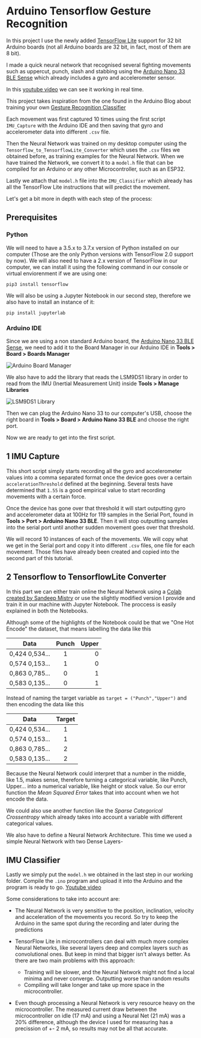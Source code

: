# Arduino Tensorflow Gesture Recognition
In this project I use the newly added [TensorFlow Lite](https://www.tensorflow.org/lite/microcontrollers) support for 32 bit Arduino boards (not all Arduino boards are 32 bit, in fact, most of them are 8 bit).

I made a quick neural network that recognised several fighting movements such as uppercut, punch, slash and stabbing using the [Arduino Nano 33 BLE Sense](https://store.arduino.cc/arduino-nano-33-ble-sense) which already includes a gyro and accelerometer sensor. 

In this [youtube video](https://www.youtube.com/watch?v=UlTW5wlSB3c) we can see it working in real time.

This project takes inspiration from the one found in the Arduino Blog about training your own [Gesture Recognition Classifier](https://blog.arduino.cc/2019/10/15/get-started-with-machine-learning-on-arduino/)

Each movement was first captured 10 times using the first script `IMU_Capture` with the Arduino IDE and then saving that gyro and accelerometer data into different `.csv` file.

Then the Neural Network was trained on my desktop computer using the `Tensorflow_to_TensorflowLite_Converter` which uses the `.csv` files we obtained before, as training examples for the Neural Network. When we have trained the Network, we convert it to a `model.h` file that can be compiled for an Arduino or any other Microcontroller, such as an ESP32.

Lastly we attach that `model.h` file into the `IMU_Classifier` which already has all the TensorFlow Lite instructions that will predict the movement.

Let's get a bit more in depth with each step of the process:

## Prerequisites

### Python

We will need to have a 3.5.x to 3.7.x version of Python installed on our computer (Those are the only Python versions with TensorFlow 2.0 support by now). We will also need to have a 2.x version of TensorFlow in our computer, we can install it using the following command in our console or virtual enviorenment if we are using one:

`pip3 install tensorflow`

We will also be using a Jupyter Notebook in our second step, therefore we also have to install an instance of it:

`pip install jupyterlab`

### Arduino IDE

Since we are using a non standard Arduino board, the [Arduino Nano 33 BLE Sense](https://store.arduino.cc/arduino-nano-33-ble-sense), we need to add it to the Board Manager in our Arduino IDE in **Tools > Board > Boards Manager**

![Arduino Board Manager](https://lh4.googleusercontent.com/k88wXiRDpbadmTW1EreSetBJwHgMN3IP4skuTRywedIgp2aAWvzg3mqyDPZ2_fafH7tFXK-GtFwPEcnMAM0fqfa8XeYCc7orh6LXg4pD2_fKu1JQqw8LALMHfv6lFIBA3a_9pYeg)

We also have to add the library that reads the LSM9DS1 library in order to read from the IMU (Inertial Measurement Unit) inside **Tools > Manage Libraries**

![LSM9DS1 Library](https://lh6.googleusercontent.com/70d7uyocSAzU5B6ytAwSNCtsuguE64yHl_fDjND__IW5K8N2qnmXels6cgOAiKRzRT_4rfr-JyC3lPy5XOz29700xKLLSFOCdN6UEJiUMCfwNmZOXUOye5s7j6lV6VN93gJDNE32)

Then we can plug the Arduino Nano 33 to our computer's USB, choose the right board in **Tools > Board > Arduino Nano 33 BLE** and choose the right port.

Now we are ready to get into the first script.

## 1 IMU Capture

This short script simply starts recording all the gyro and accelerometer values into a comma separated format once the device goes over a certain `accelerationThreshold` defined at the beginning. Several tests have determined that `1.55` is a good empirical value to start recording movements with a certain force.

Once the device has gone over that threshold it will start outputting gyro and accelerometer data at 100Hz for 119 samples in the Serial Port, found in **Tools > Port > Arduino Nano 33 BLE**. Then it will stop outputting samples into the serial port until another sudden movement goes over that threshold.

We will record 10 instances of each of the movements. We will copy what we get in the Serial port and copy it into different `.csv` files, one file for each movement. Those files have already been created and copied into the second part of this tutorial.

## 2 Tensorflow to TensorflowLite Converter

In this part we can either train online the Neural Netwrok using a [Colab created by Sandeep Mistry](https://colab.research.google.com/github/arduino/ArduinoTensorFlowLiteTutorials/blob/master/GestureToEmoji/arduino_tinyml_workshop.ipynb) or use the slightly modified version I provide and train it in our machine with Jupyter Notebook. The proccess is easily explained in both the Notebooks.

Although some of the highlights of the Notebook could be that we "One Hot Encode" the dataset, that means labelling the data like this

| Data          | Punch         | Upper |
| ------------- |:-------------:| -----:|
| 0,424 0,534...| 1 | 0 |
| 0,574 0,153...| 1 | 0 |
| 0,863 0,785...| 0 | 1 |
| 0,583 0,135...| 0 | 1 |

Instead of naming the target variable as `target = ("Punch","Upper")` and then encoding the data like this

| Data          | Target         |
| ------------- |:-------------:|
| 0,424 0,534...| 1 |
| 0,574 0,153...| 1 |
| 0,863 0,785...| 2 |
| 0,583 0,135...| 2 |

Because the Neural Network could interpret that a number in the middle, like 1.5, makes sense, therefore turning a categorical variable, like Punch, Upper... into a numerical variable, like height or stock value. So our error function the *Mean Squared Error* takes that into account when we hot encode the data.

We could also use another function like the *Sparse Categorical Crossentropy* which already takes into account a variable with different categorical values.

We also have to define a Neural Network Architecture. This time we used a simple Neural Network with two Dense Layers-

## IMU Classifier

Lastly we simply put the `model.h` we obtained in the last step in our working folder. Compile the `.ino` program and upload it into the Arduino and the program is ready to go. [Youtube video](https://www.youtube.com/watch?v=UlTW5wlSB3c)

Some considerations to take into account are:

- The Neural Network is very sensitive to the position, inclination, velocity and acceleration of the movements you record. So try to keep the Arduino in the same spot during the recording and later during the predictions

- TensorFlow Lite in microcontrollers can deal with much more complex Neural Networks, like several layers deep and complex layers such as convolutional ones. But keep in mind that bigger isn't always better. As there are two main problems with this approach:

    - Training will be slower, and the Neural Network might not find a local minima and never converge. Outputting worse than random results
    - Compiling will take longer and take up more space in the microcontroller.

- Even though processing a Neural Network is very resource heavy on the microcontroller. The measured current draw between the microcontroller on idle (17 mA) and using a Neural Net (21 mA) was a 20% difference, although the device I used for measuring has a precission of +- 2 mA, so results may not be all that accurate.
